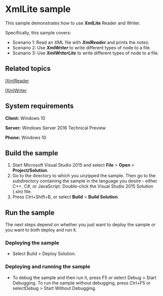<!---
    category: Data
--->

# XmlLite sample

This sample demonstrates how to use **XmlLite** Reader and Writer.

Specifically, this sample covers:

-   Scenario 1: Read an XML file with ***XmlReader*** and prints the notes.
-   Scenario 2: Use ***XmlWriter*** to write different types of node to a file.
-   Scenario 3: Use ***XmlWriterLite*** to write different types of node to a file.

## Related topics

[IXmlReader](https://msdn.microsoft.com/en-us/library/windows/desktop/ms752743(v=vs.85).aspx)

[IXmlWriter](https://msdn.microsoft.com/en-us/library/windows/desktop/ms752860(v=vs.85).aspx)

## System requirements

**Client:** Windows 10

**Server:** Windows Server 2016 Technical Preview

**Phone:** Windows 10

## Build the sample

1. Start Microsoft Visual Studio 2015 and select **File** \> **Open** \> **Project/Solution**.
2. Go to the directory to which you unzipped the sample. Then go to the subdirectory containing the sample in the language you desire - either C++, C#, or JavaScript. Double-click the Visual Studio 2015 Solution (.sln) file. 
3. Press Ctrl+Shift+B, or select **Build** \> **Build Solution**. 

## Run the sample

The next steps depend on whether you just want to deploy the sample or you want to both deploy and run it.

### Deploying the sample

- Select Build > Deploy Solution. 

### Deploying and running the sample

- To debug the sample and then run it, press F5 or select Debug >  Start Debugging. To run the sample without debugging, press Ctrl+F5 or selectDebug > Start Without Debugging. 
